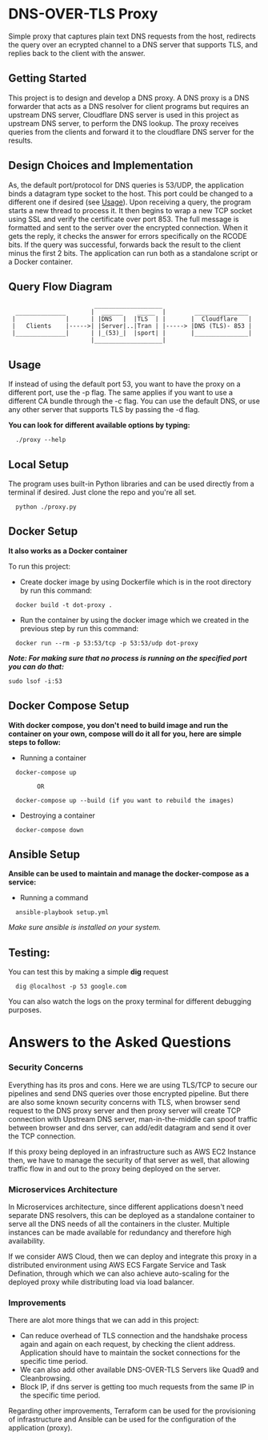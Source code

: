 # DNS-OVER-TLS Proxy

Simple proxy that captures plain text DNS requests from the host, redirects the query over an ecrypted channel to a DNS server that supports TLS, and replies back to the client with the answer.

## Getting Started

This project is to design and develop a DNS proxy. A DNS proxy is a DNS forwarder that acts as a DNS resolver for client programs but requires an upstream DNS server, Cloudflare DNS server is used in this project as upstream DNS server, to perform the DNS lookup. The proxy receives queries from the clients and forward it to the cloudflare DNS server for the results.

## Design Choices and Implementation

As, the default port/protocol for DNS queries is 53/UDP, the application binds a datagram type socket to the host. This port could be changed to a different one if desired (see [Usage](#usage)). Upon receiving a query, the program starts a new thread to process it. It then begins to wrap a new TCP socket using SSL and verify the certificate over port 853. The full message is formatted and sent to the server over the encrypted connection. When it gets the reply, it checks the answer for errors specifically on the RCODE bits. If the query was successful, forwards back the result to the client minus the first 2 bits. The application can run both as a standalone script or a Docker container.

## Query Flow Diagram

                           
                            ___________________
      ______________       |  ______    _____  |        _______________ 
     |              |      | |DNS   |  |TLS  | |       |  Cloudflare   | 
     |   Clients    |----->| |Server|..|Tran | |-----> |DNS (TLS)- 853 |
     |______________|      | |_(53)_|  |sport| |       |_______________|
                           |___________________|
                           

## Usage

If instead of using the default port 53, you want to have the proxy on a different port, use the -p flag. The same applies if you want to use a different CA bundle through the -c flag. You can use the default DNS, or use any other server that supports TLS by passing the -d flag.

**You can look for different available options by typing:**

```
  ./proxy --help
```

## Local Setup

The program uses built-in Python libraries and can be used directly from a terminal if desired. Just clone the repo and you're all set.

```
  python ./proxy.py
```

## Docker Setup

**It also works as a Docker container**

To run this project:

- Create docker image by using Dockerfile which is in the root directory by run this command:
```
  docker build -t dot-proxy .
```

- Run the container by using the docker image which we created in the previous step by run this command:
```
  docker run --rm -p 53:53/tcp -p 53:53/udp dot-proxy
```

***Note: For making sure that no process is running on the specified port you can do that:***

`
  sudo lsof -i:53
`

## Docker Compose Setup

**With docker compose, you don't need to build image and run the container on your own, compose will do it all for you, here are simple steps to follow:**

- Running a container

```
  docker-compose up 
  
        OR 
  
  docker-compose up --build (if you want to rebuild the images)
```
- Destroying a container

```
  docker-compose down
```

## Ansible Setup

**Ansible can be used to maintain and manage the docker-compose as a service:**

- Running a command

```
  ansible-playbook setup.yml
```

<i>Make sure ansible is installed on your system.</i>

## Testing:

You can test this by making a simple **dig** request
```
  dig @localhost -p 53 google.com
```
You can also watch the logs on the proxy terminal for different debugging purposes.

# Answers to the Asked Questions

### **Security Concerns**

Everything has its pros and cons. Here we are using TLS/TCP to secure our pipelines and send DNS queries over those encrypted pipeline. But there are also some known security concerns with TLS, when browser send request to the DNS proxy server and then proxy server will create TCP connection with Upstream DNS server, man-in-the-middle can spoof traffic between browser and dns server, can add/edit datagram and send it over the TCP connection. 

If this proxy being deployed in an infrastructure such as AWS EC2 Instance then, we have to manage the security of that server as well, that allowing traffic flow in and out to the proxy being deployed on the server.

### **Microservices Architecture**

In Microservices architecture, since different applications doesn't need separate DNS resolvers, this can be deployed as a standalone container to serve all the DNS needs of all the containers in the cluster. Multiple instances can be made available for redundancy and therefore high availability.

If we consider AWS Cloud, then we can deploy and integrate this proxy in a distributed environment using AWS ECS Fargate Service and Task Defination, through which we can also achieve auto-scaling for the deployed proxy while distributing load via load balancer.

### **Improvements**

There are alot more things that we can add in this project:
* Can reduce overhead of TLS connection and the handshake process again and again on each request, by checking the client address. Application should have to maintain the socket connections for the specific time period.
* We can also add other available DNS-OVER-TLS Servers like Quad9 and Cleanbrowsing.
* Block IP, if dns server is getting too much requests from the same IP in the specific time period.

Regarding other improvements, Terraform can be used for the provisioning of infrastructure and Ansible can be used for the configuration of the application (proxy).